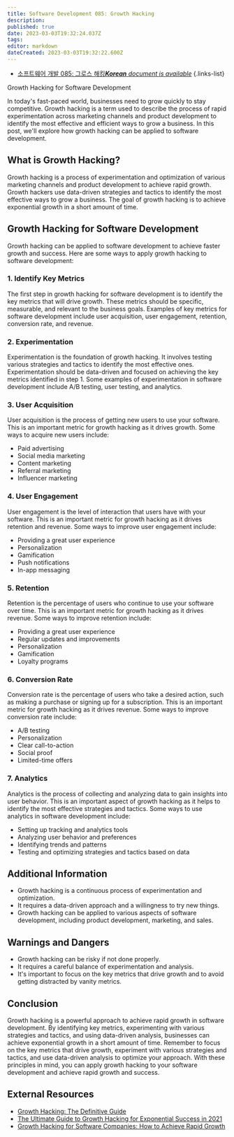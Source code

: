 ```yaml
---
title: Software Development 085: Growth Hacking
description: 
published: true
date: 2023-03-03T19:32:24.037Z
tags: 
editor: markdown
dateCreated: 2023-03-03T19:32:22.600Z
---
```


- [소프트웨어 개발 085: 그로스 해킹***Korean** document is available*](/ko/Knowledge-base/Software-Development/Learning/software-development-085-growth-hacking)
{.links-list}


Growth Hacking for Software Development

In today's fast-paced world, businesses need to grow quickly to stay competitive. Growth hacking is a term used to describe the process of rapid experimentation across marketing channels and product development to identify the most effective and efficient ways to grow a business. In this post, we'll explore how growth hacking can be applied to software development.

## What is Growth Hacking?

Growth hacking is a process of experimentation and optimization of various marketing channels and product development to achieve rapid growth. Growth hackers use data-driven strategies and tactics to identify the most effective ways to grow a business. The goal of growth hacking is to achieve exponential growth in a short amount of time.

## Growth Hacking for Software Development

Growth hacking can be applied to software development to achieve faster growth and success. Here are some ways to apply growth hacking to software development:

### 1. Identify Key Metrics

The first step in growth hacking for software development is to identify the key metrics that will drive growth. These metrics should be specific, measurable, and relevant to the business goals. Examples of key metrics for software development include user acquisition, user engagement, retention, conversion rate, and revenue.

### 2. Experimentation

Experimentation is the foundation of growth hacking. It involves testing various strategies and tactics to identify the most effective ones. Experimentation should be data-driven and focused on achieving the key metrics identified in step 1. Some examples of experimentation in software development include A/B testing, user testing, and analytics.

### 3. User Acquisition

User acquisition is the process of getting new users to use your software. This is an important metric for growth hacking as it drives growth. Some ways to acquire new users include:

- Paid advertising
- Social media marketing
- Content marketing
- Referral marketing
- Influencer marketing

### 4. User Engagement

User engagement is the level of interaction that users have with your software. This is an important metric for growth hacking as it drives retention and revenue. Some ways to improve user engagement include:

- Providing a great user experience
- Personalization
- Gamification
- Push notifications
- In-app messaging

### 5. Retention

Retention is the percentage of users who continue to use your software over time. This is an important metric for growth hacking as it drives revenue. Some ways to improve retention include:

- Providing a great user experience
- Regular updates and improvements
- Personalization
- Gamification
- Loyalty programs

### 6. Conversion Rate

Conversion rate is the percentage of users who take a desired action, such as making a purchase or signing up for a subscription. This is an important metric for growth hacking as it drives revenue. Some ways to improve conversion rate include:

- A/B testing
- Personalization
- Clear call-to-action
- Social proof
- Limited-time offers

### 7. Analytics

Analytics is the process of collecting and analyzing data to gain insights into user behavior. This is an important aspect of growth hacking as it helps to identify the most effective strategies and tactics. Some ways to use analytics in software development include:

- Setting up tracking and analytics tools
- Analyzing user behavior and preferences
- Identifying trends and patterns
- Testing and optimizing strategies and tactics based on data

## Additional Information

- Growth hacking is a continuous process of experimentation and optimization.
- It requires a data-driven approach and a willingness to try new things.
- Growth hacking can be applied to various aspects of software development, including product development, marketing, and sales.

## Warnings and Dangers

- Growth hacking can be risky if not done properly.
- It requires a careful balance of experimentation and analysis.
- It's important to focus on the key metrics that drive growth and to avoid getting distracted by vanity metrics.

## Conclusion

Growth hacking is a powerful approach to achieve rapid growth in software development. By identifying key metrics, experimenting with various strategies and tactics, and using data-driven analysis, businesses can achieve exponential growth in a short amount of time. Remember to focus on the key metrics that drive growth, experiment with various strategies and tactics, and use data-driven analysis to optimize your approach. With these principles in mind, you can apply growth hacking to your software development and achieve rapid growth and success.

## External Resources

- [Growth Hacking: The Definitive Guide](https://www.crazyegg.com/blog/growth-hacking/)
- [The Ultimate Guide to Growth Hacking for Exponential Success in 2021](https://www.singlegrain.com/growth-hacking/growth-hacking-techniques/)
- [Growth Hacking for Software Companies: How to Achieve Rapid Growth](https://www.lean-labs.com/blog/growth-hacking-for-software-companies-how-to-achieve-rapid-growth)